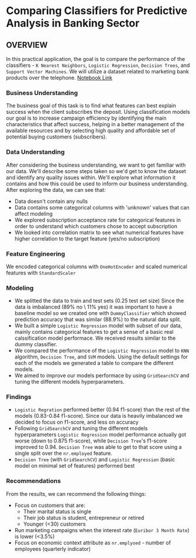 # Comparing Classifiers for Predictive Analysis in Banking Sector

## OVERVIEW

 In this practical application, the goal is to compare the performance of the classifiers - `K Nearest Neighbors`, `Logistic Regression`, `Decision Trees`, and `Support Vector Machines`. We will utilize a dataset related to marketing bank products over the telephone. [Notebook Link](https://github.com/benharosh/practical_application_3/blob/main/prompt_III.ipynb)

### Business Understanding

The business goal of this task is to find what features can best explain success when the client subscribes the deposit. Using classification models our goal is to increase campaign efficiency by identifying the main characteristics that affect success, helping in a better management of the available resources and by selecting high quality and affordable set of potential buying customers (subscribers).

### Data Understanding

After considering the business understanding, we want to get familiar with our data.  We'll describe some steps taken so we'd get to know the dataset and identify any quality issues within. We'll explore what information it contains and how this could be used to inform our business understanding. After exploring the data, we can see that:
* Data doesn't contain any nulls
* Data contains some categorical columns with 'unknown' values that can affect modeling
* We explored subscription acceptance rate for categorical features in order to understand which customers chose to accept subscription
* We looked into correlation matrix to see what numerical features have higher correlation to the target feature (yes/no subscription)

### Feature Engineering
We encoded categorical columns with `OneHotEncoder` and scaled numerical features with `StandardScaler`

### Modeling

* We splitted the data to train and test sets (0.25 test set size)
Since the data is imbalanced (89% no \ 11% yes) it was important to have a baseline model so we created one  with `DummyClassifier` which showed prediction accuracy that was similar (88.9%) to the natural data split.
* We built a simple `Logistic Regression` model with subset of our data, mainly contains categorical features to get a sense of a basic real calssification model performace. We received results similar to the dummy classifier.
* We compared the performance of the `Logistic Regression` model to `KNN` algorithm, `Decision Tree`, and `SVM` models. Using the default settings for each of the models we generated a table to compare the different models. 
* We aimed to improve our models performace by using `GridSearchCV` and tuning the different models hyperparameters.

### Findings
* `Logistic Regration` performed better (0.94 f1-score) than the rest of the models (0.83-0.84 f1-score). Since our data is heavily imbalanced we decided to focus on f1-score, and less on accuracy
* Following `GridSearchCV` and tuning the different models hyperparameters `Logistic Regression` model performance actually got worse (down to 0.875 f1-score), while `Decision Tree`'s f1-score improved to 0.94. `Decision Tree` was able to get to that score using a single split over the `nr.employed` feature.
* `Decision Tree` (with `GridSearchCV`) and `Logistic Regression` (basic model on minimal set of features) performed best 

### Recommendations
From the results, we can recommend the following things:
- Focus on customers that are: 
  * Their marital status is single
  * Their job status is student, entrepreneur or retired
  * Younger (<30) customers
- Run marketing campaigns when the interest rate (`Euribor 3 Month Rate`) is lower (<3.5%)
- Focus on economic context attribute as `nr.emplyoed` - number of employees (quarterly indicator)
